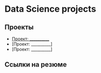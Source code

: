 # Data Science projects

## Проекты 

* [Проект: __________]()
* [Проект: __________]
* [Проект: __________]

## Ссылки на резюме 